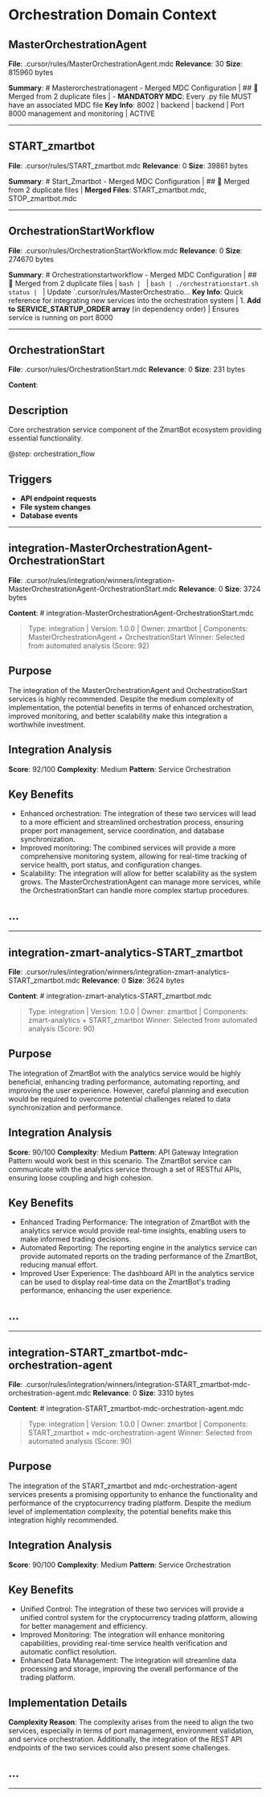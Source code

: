 # Orchestration Domain Context

## MasterOrchestrationAgent
**File**: .cursor/rules/MasterOrchestrationAgent.mdc
**Relevance**: 30
**Size**: 815960 bytes

**Summary**: # Masterorchestrationagent - Merged MDC Configuration | ## 🔗 Merged from 2 duplicate files | - **MANDATORY MDC**: Every .py file MUST have an associated MDC file
**Key Info**: 8002 | backend | backend | Port 8000 management and monitoring | ACTIVE

---

## START_zmartbot
**File**: .cursor/rules/START_zmartbot.mdc
**Relevance**: 0
**Size**: 39861 bytes

**Summary**: # Start_Zmartbot - Merged MDC Configuration | ## 🔗 Merged from 2 duplicate files | **Merged Files**: START_zmartbot.mdc, STOP_zmartbot.mdc

---

## OrchestrationStartWorkflow
**File**: .cursor/rules/OrchestrationStartWorkflow.mdc
**Relevance**: 0
**Size**: 274670 bytes

**Summary**: # Orchestrationstartworkflow - Merged MDC Configuration | ## 🔗 Merged from 2 duplicate files | ```bash | ``` | ```bash | ./orchestrationstart.sh status | ``` | Update `.cursor/rules/MasterOrchestratio...
**Key Info**: Quick reference for integrating new services into the orchestration system | 1. **Add to SERVICE_STARTUP_ORDER array** (in dependency order) | Ensures service is running on port 8000

---

## OrchestrationStart
**File**: .cursor/rules/OrchestrationStart.mdc
**Relevance**: 0
**Size**: 231 bytes

**Content**: 
## Description
Core orchestration service component of the ZmartBot ecosystem providing essential functionality.

@step: orchestration_flow


## Triggers
- **API endpoint requests**
- **File system changes**
- **Database events**


---

## integration-MasterOrchestrationAgent-OrchestrationStart
**File**: .cursor/rules/integration/winners/integration-MasterOrchestrationAgent-OrchestrationStart.mdc
**Relevance**: 0
**Size**: 3724 bytes

**Content**: # integration-MasterOrchestrationAgent-OrchestrationStart.mdc
> Type: integration | Version: 1.0.0 | Owner: zmartbot | Components: MasterOrchestrationAgent + OrchestrationStart
> Winner: Selected from automated analysis (Score: 92)

## Purpose
The integration of the MasterOrchestrationAgent and OrchestrationStart services is highly recommended. Despite the medium complexity of implementation, the potential benefits in terms of enhanced orchestration, improved monitoring, and better scalability make this integration a worthwhile investment.

## Integration Analysis
**Score**: 92/100
**Complexity**: Medium
**Pattern**: Service Orchestration

## Key Benefits
- Enhanced orchestration: The integration of these two services will lead to a more efficient and streamlined orchestration process, ensuring proper port management, service coordination, and database synchronization.
- Improved monitoring: The combined services will provide a more comprehensive monitoring system, allowing for real-time tracking of service health, port status, and configuration changes.
- Scalability: The integration will allow for better scalability as the system grows. The MasterOrchestrationAgent can manage more services, while the OrchestrationStart can handle more complex startup procedures.

## ...

---

## integration-zmart-analytics-START_zmartbot
**File**: .cursor/rules/integration/winners/integration-zmart-analytics-START_zmartbot.mdc
**Relevance**: 0
**Size**: 3624 bytes

**Content**: # integration-zmart-analytics-START_zmartbot.mdc
> Type: integration | Version: 1.0.0 | Owner: zmartbot | Components: zmart-analytics + START_zmartbot
> Winner: Selected from automated analysis (Score: 90)

## Purpose
The integration of ZmartBot with the analytics service would be highly beneficial, enhancing trading performance, automating reporting, and improving the user experience. However, careful planning and execution would be required to overcome potential challenges related to data synchronization and performance.

## Integration Analysis
**Score**: 90/100
**Complexity**: Medium
**Pattern**: API Gateway Integration Pattern would work best in this scenario. The ZmartBot service can communicate with the analytics service through a set of RESTful APIs, ensuring loose coupling and high cohesion.

## Key Benefits
- Enhanced Trading Performance: The integration of ZmartBot with the analytics service would provide real-time insights, enabling users to make informed trading decisions.
- Automated Reporting: The reporting engine in the analytics service can provide automated reports on the trading performance of the ZmartBot, reducing manual effort.
- Improved User Experience: The dashboard API in the analytics service can be used to display real-time data on the ZmartBot's trading performance, enhancing the user experience.

## ...

---

## integration-START_zmartbot-mdc-orchestration-agent
**File**: .cursor/rules/integration/winners/integration-START_zmartbot-mdc-orchestration-agent.mdc
**Relevance**: 0
**Size**: 3310 bytes

**Content**: # integration-START_zmartbot-mdc-orchestration-agent.mdc
> Type: integration | Version: 1.0.0 | Owner: zmartbot | Components: START_zmartbot + mdc-orchestration-agent
> Winner: Selected from automated analysis (Score: 90)

## Purpose
The integration of the START_zmartbot and mdc-orchestration-agent services presents a promising opportunity to enhance the functionality and performance of the cryptocurrency trading platform. Despite the medium level of implementation complexity, the potential benefits make this integration highly recommended.

## Integration Analysis
**Score**: 90/100
**Complexity**: Medium
**Pattern**: Service Orchestration

## Key Benefits
- Unified Control: The integration of these two services will provide a unified control system for the cryptocurrency trading platform, allowing for better management and efficiency.
- Improved Monitoring: The integration will enhance monitoring capabilities, providing real-time service health verification and automatic conflict resolution.
- Enhanced Data Management: The integration will streamline data processing and storage, improving the overall performance of the trading platform.

## Implementation Details
**Complexity Reason**: The complexity arises from the need to align the two services, especially in terms of port management, environment validation, and service orchestration. Additionally, the integration of the REST API endpoints of the two services could also present some challenges.

## ...

---


